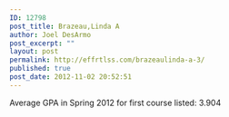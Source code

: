```yaml
---
ID: 12798
post_title: Brazeau,Linda A
author: Joel DesArmo
post_excerpt: ""
layout: post
permalink: http://effrtlss.com/brazeaulinda-a-3/
published: true
post_date: 2012-11-02 20:52:51
---
```

<p>Average GPA in Spring 2012 for first course listed: 3.904</p>